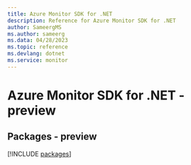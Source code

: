```yaml
---
title: Azure Monitor SDK for .NET
description: Reference for Azure Monitor SDK for .NET
author: SameergMS
ms.author: sameerg
ms.data: 04/28/2023
ms.topic: reference
ms.devlang: dotnet
ms.service: monitor
---
```

# Azure Monitor SDK for .NET - preview
## Packages - preview
[!INCLUDE [packages](monitor-index.md)]
